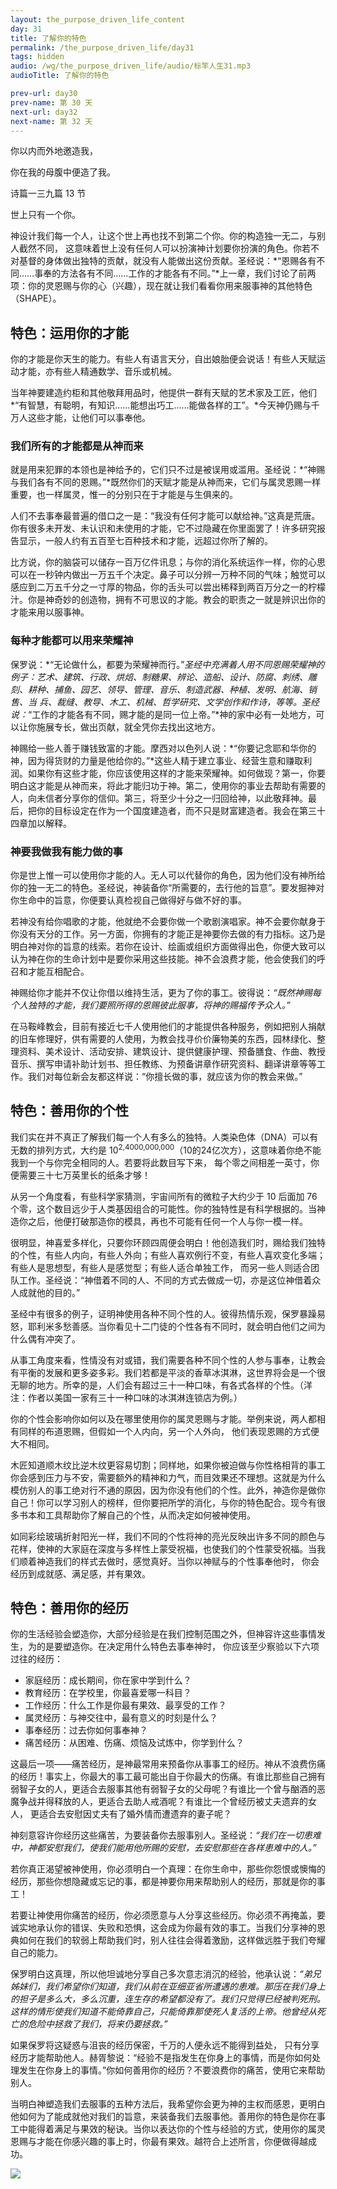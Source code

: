 ```yaml
---
layout: the_purpose_driven_life_content
day: 31
title: 了解你的特色
permalink: /the_purpose_driven_life/day31
tags: hidden
audio: /wg/the_purpose_driven_life/audio/标竿人生31.mp3
audioTitle: 了解你的特色

prev-url: day30
prev-name: 第 30 天
next-url: day32
next-name: 第 32 天
---
```


<div class="center script poem">
<p>你以内而外地邀造我，</p>
<p>你在我的母腹中便造了我。</p>
<p class="sp-verse">诗篇一三九篇 13 节</p>
</div>
<p class="first">世上只有一个你。</p>

神设计我们每一个人，让这个世上再也找不到第二个你。你的构造独一无二，与别人截然不同， 这意味着世上没有任何人可以扮演神计划要你扮演的角色。你若不对基督的身体做出独特的贡献，就没有人能做出这份贡献。圣经说：*“恩赐各有不同……事奉的方法各有不同……工作的才能各有不同。”*上一章，我们讨论了前两项：你的灵恩赐与你的心（兴趣），现在就让我们看看你用来服事神的其他特色（SHAPE）。

## 特色：运用你的才能

你的才能是你天生的能力。有些人有语言天分，自出娘胎便会说话！有些人天赋运动才能，亦有些人精通数学、音乐或机械。

当年神要建造约柜和其他敬拜用品时，他提供一群有天赋的艺术家及工匠，他们*“有智慧，有聪明，有知识……能想出巧工……能做各样的工”。*今天神仍赐与千万人这些才能，让他们可以事奉他。

### 我们所有的才能都是从神而来

就是用来犯罪的本领也是神给予的，它们只不过是被误用或滥用。圣经说：*“神赐与我们各有不同的恩赐。”*既然你们的天赋才能是从神而来，它们与属灵恩赐一样重要，也一样属灵，惟一的分别只在于才能是与生俱来的。

人们不去事奉最普遍的借口之一是：“我没有任何才能可以献给神。”这真是荒唐。你有很多未开发、未认识和未使用的才能，它不过隐藏在你里面罢了！许多研究报告显示，一般人约有五百至七百种技术和才能，远超过你所了解的。

比方说，你的脑袋可以储存一百万亿件讯息；与你的消化系统运作一样，你的心思可以在一秒钟内做出一万五千个决定。鼻子可以分辨一万种不同的气味；触觉可以感应到二万五千分之一寸厚的物品，你的舌头可以尝出稀释到两百万分之一的柠檬汁。你是神奇妙的创造物，拥有不可思议的才能。教会的职责之一就是辨识出你的才能来用以服事神。

### 每种才能都可以用来荣耀神

保罗说：*“无论做什么，都要为荣耀神而行。”*圣经中充满着人用不同恩赐荣耀神的例子：艺术、建筑、行政、烘焙、制糖果、辨论、造船、设计、防腐、刺绣、雕刻、耕种、捕鱼、园艺、领导、管理、音乐、制造武器、种植、发明、航海、销售、当 兵、裁缝、教导、木工、机械、哲学研究、文学创作和作诗，等等。圣经说：*“工作的才能各有不同，赐才能的是同一位上帝。”*神的家中必有一处地方，可以让你施展专长，做出页献，就全凭你去找出这地方。

神赐给一些人善于赚钱致富的才能。摩西对以色列人说：*“你要记念耶和华你的神，因为得货财的力量是他给你的。”*这些人精于建立事业、经营生意和赚取利润。如果你有这些才能，你应该使用这样的才能来荣耀神。如何做现？第一，你要明白这才能是从神而来，将此才能归功于神。第二，使用你的事业去帮助有需要的人，向未信者分享你的信仰。第三，将至少十分之一归回给神，以此敬拜神。最后，把你的目标设定在作为一个国度建造者，而不只是财富建造者。我会在第三十四章加以解释。

### 神要我做我有能力做的事

你是世上惟一可以使用你才能的人。无人可以代替你的角色，因为他们没有神所给你的独一无二的特色。圣经说，神装备你“所需要的，去行他的旨意”。要发掘神对你生命中的旨意，你便要认真检视自己做得好与做不好的事。

若神没有给你唱歌的才能，他就绝不会要你做一个歌剧演唱家。神不会要你献身于你没有天分的工作。另一方面，你拥有的才能正是神要你去做的有力指标。这乃是明白神对你的旨意的线索。若你在设计、绘画或组织方面做得出色，你便大致可以认为神在你的生命计划中是要你采用这些技能。神不会浪费才能，他会使我们的呼召和才能互相配合。

神赐给你才能并不仅让你借以维持生活，更为了你的事工。彼得说：*“既然神赐每个人独特的才能，我们要照所得的恩赐彼此服事，将神的赐福传予众人。”*

在马鞍峰教会，目前有接近七千人使用他们的才能提供各种服务，例如把别人捐献的旧车修理好，供有需要的人使用，为教会找寻价价廉物美的东西，园林绿化、整理资料、美术设计、活动安排、建筑设计、提供健康护理、预备膳食、作曲、教授音乐、撰写申请补助计划书、担任教练、为预备讲章作研究资料、翻译讲章等等工作。我们对每位新会友都这样说：“你擅长做的事，就应该为你的教会来做。”

## 特色：善用你的个性

我们实在并不真正了解我们每一个人有多么的独特。人类染色体（DNA）可以有无数的排列方式，大约是 10<sup>2,4000,000,000</sup>（10的24亿次方），这意味着你绝不能我到一个与你完全相同的人。若要将此数目写下来， 每个零之间相差一英寸，你便需要三十七万英里长的纸条才够！

从另一个角度看，有些科学家猜测，宇宙间所有的微粒子大约少于 10 后面加 76  个零，这个数目远少于人类基因组合的可能性。你的独特性是有科学根据的。当神造你之后，他便打破那造你的模具，再也不可能有任何一个人与你一模一样。

很明显，神喜爱多样化，只要你环顾四周便会明白！他创造我们时，赐给我们独特的个性，有些人内向，有些人外向；有些人喜欢例行不变，有些人喜欢变化多端；有些人是思想型，有些人是感觉型；有些人适合单独工作， 而另一些人则适合团队工作。圣经说：“神借着不同的人、不同的方式去做成一切，亦是这位神借着众人成就他的目的。”

圣经中有很多的例子，证明神使用各种不同个性的人。彼得热情乐观，保罗暴躁易怒，耶利米多愁善感。当你看见十二门徒的个性各有不同时，就会明白他们之间为什么偶有冲突了。

从事工角度来看，性情没有对或错，我们需要各种不同个性的人参与事奉，让教会有平衡的发展和更多姿多彩。我们若都是平淡的香草冰淇淋，这世界将会是一个很无聊的地方。所幸的是，人们会有超过三十一种口味，有各式各样的个性。（洋注：作者以美国一家有三十一种口味的冰淇淋连锁店为例。）

你的个性会影响你如何以及在哪里使用你的属灵恩赐与才能。举例来说，两人都相有同样的布道恩赐，但假如一个人内向，另一个人外向， 他们表现恩赐的方式便大不相同。

木匠知道顺木纹比逆木纹更容易切割；同样地，如果你被迫做与你性格相背的事工你会感到压力与不安，需要额外的精神和力气，而目效果还不理想。这就是为什么模仿别人的事工绝对行不通的原因，因为你没有他们的个性。此外，神造你是做你自己！你可以学习别人的榜样，但你要把所学的消化，与你的特色配合。现今有很多书本和工具帮助你了解自己的个性，从而决定如何被神使用。

如同彩绘玻璃折射阳光一样，我们不同的个性将神的亮光反映出许多不同的颜色与花样，使神的大家庭在深度与多样性上蒙受祝福，也使我们的个性蒙受祝福。当我们顺着神造我们的样式去做时，感觉真好。当你以神赋与的个性事奉他时， 你会经历到成就感、满足感，并有果效。

## 特色：善用你的经历

你的生活经验会塑造你，大部分经验是在我们控制范围之外，但神容许这些事情发生，为的是要塑造你。在决定用什么特色去事奉神时， 你应该至少察验以下六项过往的经历：

- 家庭经历：成长期间，你在家中学到什么？
- 教育经历：在学校里，你最喜爱哪一科目？
- 工作经历：什么工作是你最有果效、最享受的工作？
- 属灵经历：与神交往中，最有意义的时刻是什么？
- 事奉经历：过去你如何事奉神？ 
- 痛苦经历：从困难、伤痛、烦恼及试炼中，你学到什么？

这最后一项——痛苦经历，是神最常用来预备你从事事工的经历。神从不浪费伤痛的经历！事实上，你最大的事工最可能出自于你最大的伤痛。有谁比那些自己拥有弱智子女的人，更适合去服事其他有弱智子女的父母呢？有谁比一个曾与酗酒的恶魔争战并得释放的人，更适合去助人戒酒呢？有谁比一个曾经历被丈夫遗弃的女人， 更适合去安慰因丈夫有了婚外情而遭遗弃的妻子呢？

神刻意容许你经历这些痛苦，为要装备你去服事别人。圣经说：*“我们在一切患难中，神都安慰我们，使我们能用他所赐的安慰，去安慰那些在各样患难中的人。”*

若你真正渴望被神使用，你必须明白一个真理：在你生命中，那些你怨恨或懊悔的经历，那些你想隐藏或忘记的事，都是神要你用来帮助别人的经历，那就是你的事工！

若要让神使用你痛苦的经历，你必须愿意与人分享这些经历。你必须不再掩盖，要诚实地承认你的错误、失败和恐惧，这会成为你最有效的事工。当我们分享神的恩典如何在我们的软弱上帮助我们时，别人往往会得着激励，这样做远胜于我们夸耀自己的能力。

保罗明白这真理，所以他坦诚地分享自己多次意志消沉的经验，他承认说：*“弟兄姊妹们，我们希望你们知道，我们从前在亚细亚省所遭遇的患难。那压在我们身上的担子是多么大，多么沉重，连生存的希望都没有了。我们只觉得已经被判死刑。这样的情形使我们知道不能倚靠自己，只能倚靠那使死人复活的上帝。他曾经从死亡的危险中拯救了我们，将来仍要拯救。”*

如果保罗将这疑惑与沮丧的经历保密，千万的人便永远不能得到益处， 只有分享经历才能帮助他人。赫胥黎说：“经验不是指发生在你身上的事情，而是你如何处理发生在你身上的事情。”你如何善用你的经历？不要浪费你的痛苦，使用它来帮助别人。

当明白神塑造我们去服事的五种方法后，我希望你会更为神的主权而感恩，更明白他如何为了能成就他对我们的旨意，来装备我们去服事他。善用你的特色是你在事工中能得着满足与果效的秘诀。当你以表达你的个性与经验的方式，使用你的属灵恩赐与才能在你感兴趣的事上时，你最有果效。越符合上述所言，你便做得越成功。

<div class="article-img-wrapper">
  <img src="https://typora-1259024198.cos.ap-beijing.myqcloud.com/wg/the_purpose_driven_life/image/day31_card.jpg">
</div>
